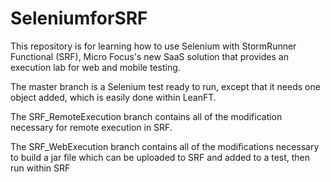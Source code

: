 # SeleniumforSRF

This repository is for learning how to use Selenium with StormRunner Functional (SRF), 
Micro Focus's new SaaS solution that provides an execution lab for web and mobile testing.

The master branch is a Selenium test ready to run, except that it needs one object added, which
is easily done within LeanFT.

The SRF_RemoteExecution branch contains all of the modification necessary for remote execution in SRF.

The SRF_WebExecution branch contains all of the modifications necessary to build a jar file which
can be uploaded to SRF and added to a test, then run within SRF
